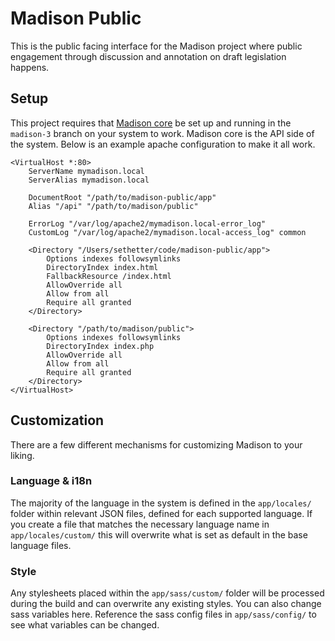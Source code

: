 # Madison Public

This is the public facing interface for the Madison project where public
engagement through discussion and annotation on draft legislation happens.

## Setup

This project requires that [Madison core](0) be set up and running in the
`madison-3` branch on your system to work. Madison core is the API side of the
system. Below is an example apache configuration to make it all work.

```
<VirtualHost *:80>
    ServerName mymadison.local
    ServerAlias mymadison.local

    DocumentRoot "/path/to/madison-public/app"
    Alias "/api" "/path/to/madison/public"

    ErrorLog "/var/log/apache2/mymadison.local-error_log"
    CustomLog "/var/log/apache2/mymadison.local-access_log" common

    <Directory "/Users/sethetter/code/madison-public/app">
        Options indexes followsymlinks
        DirectoryIndex index.html
        FallbackResource /index.html
        AllowOverride all
        Allow from all
        Require all granted
    </Directory>

    <Directory "/path/to/madison/public">
        Options indexes followsymlinks
        DirectoryIndex index.php
        AllowOverride all
        Allow from all
        Require all granted
    </Directory>
</VirtualHost>
```

## Customization

There are a few different mechanisms for customizing Madison to your liking.

### Language & i18n

The majority of the language in the system is defined in the `app/locales/`
folder within relevant JSON files, defined for each supported language. If you
create a file that matches the necessary language name in
`app/locales/custom/` this will overwrite what is set as default in the base
language files.

### Style

Any stylesheets placed within the `app/sass/custom/` folder will be processed
during the build and can overwrite any existing styles. You can also change sass
variables here. Reference the sass config files in `app/sass/config/` to see
what variables can be changed.


[0]: https://github.com/opengovfoundation/madison
